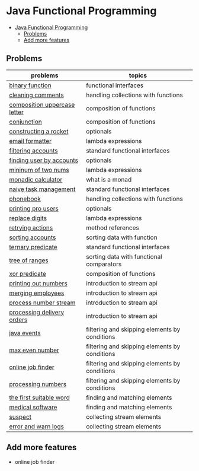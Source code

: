 # Java Functional Programming

- [Java Functional Programming](#java-functional-programming)
  - [Problems](#problems)
  - [Add more features](#add-more-features)

## Problems
|problems|topics|
|-|-|
[binary function](./BinaryFunction/README.md)|functional interfaces|
[cleaning comments](./CleaningComments/README.md)|handling collections with functions
[composition uppercase letter](./CompositionUppercaseLetter/README.md)|composition of functions
[conjunction](./Conjunction/README.md)|composition of functions
[constructing a rocket](./ConstructingRocket/README.md)|optionals
[email formatter](./EmailFormatter/README.md)|lambda expressions
[filtering accounts](./FilteringAccounts/README.md)|standard functional interfaces
[finding user by accounts](./FindingUserByAccounts/README.md)|optionals
[mininum of two nums](./MinOfTwoNums/README.md)|lambda expressions
[monadic calculator](./MonadicCalculator/README.md)|what is a monad
[naive task management](./NaiveTaskMgt/README.md)|standard functional interfaces
[phonebook](./Phonebook/README.md)|handling collections with functions
[printing pro users](./PrintingPROUsers/README.md)|optionals
[replace digits](./ReplaceDigits/README.md)|lambda expressions
[retrying actions](./RetryingActions/README.md)|method references
[sorting accounts](./SortingAccounts/README.md)|sorting data with function
[ternary predicate](./TernaryPredicate/README.md)|standard functional interfaces
[tree of ranges](./TreeOfRanges/)|sorting data with functional comparators
[xor predicate](./XORPredicate/README.md)|composition of functions
[printing out numbers](./PrintingOutNumbers/README.md)|introduction to stream api
[merging employees](./MergingEmployees/README.md)|introduction to stream api
[process number stream](./ProcessNumberStream/README.md)|introduction to stream api
[processing delivery orders](./ProcessingDeliveryOrders/README.md)|introduction to stream api
[java events](./JavaEvents/README.md)|filtering and skipping elements by conditions
[max even number](./MaxEvenNumber/README.md)|filtering and skipping elements by conditions
[online job finder](./OnlineJobFinder/README.md)|filtering and skipping elements by conditions
[processing numbers](./ProcessingNumbers/README.md)|filtering and skipping elements by conditions
[the first suitable word](./TheFirstSuitableWord/README.md)|finding and matching elements
[medical software](./MedicalSoftware/README.md)|finding and matching elements
[suspect](./Suspects/README.md)|collecting stream elements
[error and warn logs](./ErrorAndWarnLogs/README.md)|collecting stream elements

## Add more features
- online job finder